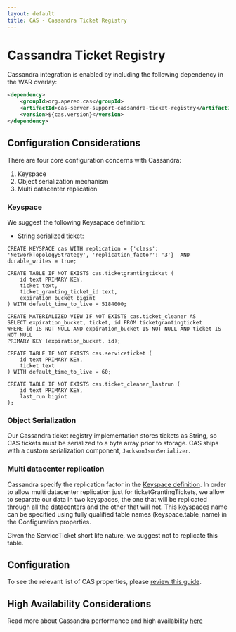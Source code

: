 ```yaml
---
layout: default
title: CAS - Cassandra Ticket Registry
---
```


# Cassandra Ticket Registry
Cassandra integration is enabled by including the following dependency in the WAR overlay:

```xml
<dependency>
    <groupId>org.apereo.cas</groupId>
    <artifactId>cas-server-support-cassandra-ticket-registry</artifactId>
    <version>${cas.version}</version>
</dependency>
```

## Configuration Considerations

There are four core configuration concerns with Cassandra:

1. Keyspace
2. Object serialization mechanism
3. Multi datacenter replication

### Keyspace
We suggest the following Keysapace definition:

- String serialized ticket:
```cql
CREATE KEYSPACE cas WITH replication = {'class': 'NetworkTopologyStrategy', 'replication_factor': '3'}  AND durable_writes = true;

CREATE TABLE IF NOT EXISTS cas.ticketgrantingticket (
    id text PRIMARY KEY,
    ticket text,
    ticket_granting_ticket_id text,
    expiration_bucket bigint
) WITH default_time_to_live = 5184000;

CREATE MATERIALIZED VIEW IF NOT EXISTS cas.ticket_cleaner AS
SELECT expiration_bucket, ticket, id FROM ticketgrantingticket
WHERE id IS NOT NULL AND expiration_bucket IS NOT NULL AND ticket IS NOT NULL
PRIMARY KEY (expiration_bucket, id);

CREATE TABLE IF NOT EXISTS cas.serviceticket (
    id text PRIMARY KEY,
    ticket text
) WITH default_time_to_live = 60;

CREATE TABLE IF NOT EXISTS cas.ticket_cleaner_lastrun (
    id text PRIMARY KEY,
    last_run bigint
);
```

### Object Serialization
Our Cassandra ticket registry implementation stores tickets as String, so CAS tickets must be serialized to a byte array prior to storage. 
CAS ships with a custom serialization component, `JacksonJsonSerializer`. 


### Multi datacenter replication
Cassandra specify the replication factor in the [Keyspace definition](http://docs.datastax.com/en/cql/3.1/cql/cql_reference/create_keyspace_r.html).
In order to allow multi datacenter replication just for ticketGrantingTickets, we allow to separate our data in two keyspaces, the one that will be replicated through all the datacenters and the other that will not.
This keyspaces name can be specified using fully qualified table names (keyspace.table_name) in the Configuration properties.

Given the ServiceTicket short life nature, we suggest not to replicate this table.

## Configuration

To see the relevant list of CAS properties, please [review this guide](Configuration-Properties.html).

## High Availability Considerations
Read more about Cassandra performance and high availability [here](http://cassandra.apache.org/)